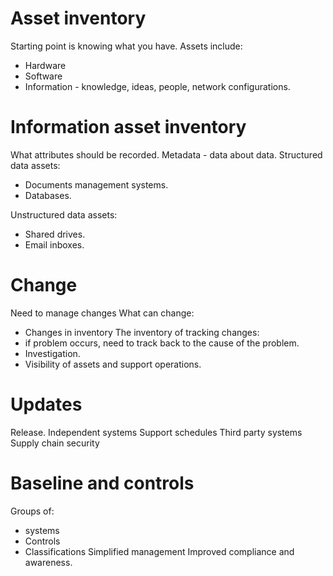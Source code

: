 # Asset inventory

Starting point is knowing what you have.
Assets include:
  - Hardware
  - Software
  - Information - knowledge, ideas, people, network configurations.

# Information asset inventory

What attributes should be recorded.
Metadata - data about data.
Structured data assets:
  - Documents management systems.
  - Databases.

Unstructured data assets:
  - Shared drives.
  - Email inboxes.

# Change

Need to manage changes
What can change:
  - Changes in inventory
The inventory of tracking changes:
  - if problem occurs, need to track back to the cause of the problem.
  - Investigation.
  - Visibility of assets and support operations.

# Updates

Release.
Independent systems
Support schedules
Third party systems
Supply chain security

# Baseline and controls

Groups of:
  - systems
  - Controls
  - Classifications
Simplified management
Improved compliance and awareness.

